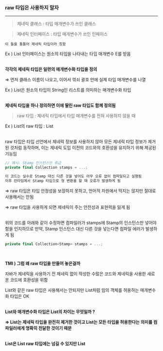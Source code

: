 ### raw 타입은 사용하지 말자

---

> 제네릭 클래스 :  타입 매개변수가 쓰인 클래스
> 

> 제네릭 인터페이스 : 타입 매개변수가 쓰인 인페이스
> 

`이 둘을 통틀어 제네릭 타입이라 칭함`

Ex ) List 인터페이스는 원소의 타입을 나타내는 타입 매개변수 E를 받음<br><br>

**각각의 제네릭 타입은 일련의 매개변수화 타입을 정의**

⇒ 먼저 클래스 이름이 나오고, 이어서 꺾쇠 괄호 안에 실제 타입 매개변수를 나열

Ex ) List<String>은 원소의 타입이 String인 리스트를 의미하는 매개변수화 타입<br><br>

**제네릭 타입을 하나 정의하면 이에 딸린 raw 타입도 함께 정의됨**

> raw 타입 : 제네릭 타입에서 타입 매개변수를 전혀 사용하지 않을 때
> 

Ex ) List<String>의 raw 타입 : List<br><br>

raw 타입은 타입 선언에서 제네릭 정보를 사용하지 않아 모든 제네릭 타입 정보가 제거된 것처럼 동작하며, 이는 제네릭 도입 이전의 코드와의 호환성을 유지하기 위해 제공된 기능임

```kotlin
// 예시: Stamp 인스턴스만 취급
private final Collection stamps = ...;

이 코드는 실수로 Stamp 대신 다른 것을 넣어도 아무 오류 없이 컴파일되고 실행됨
이후 런타임에서 Stamp 타입으로 형 변환을 할 때 오류가 발생하게 됨
```

⇒ raw 타입은 타입 안정성을 보장하지 못하고, 언어적 차원에서 막지는 않지만 절대로 사용해서는 안됨

⇒ raw 타입을 사용하게 되면 제네릭이 주는 안전성과 표현력을 잃게 됨<br><br>

위의 코드를 아래와 같이 수정하면 컴파일러가 stamps에 Stamp의 인스턴스만 넣어야 함을 인지하므로 만약, Stamp 인스턴스 대신 다른 것을 넣는다면 컴파일 에러가 발생하게 됨

```kotlin
private final Collection<Stamp> stamps = ...;
```
<br>

**TMI ) 그럼 왜 raw 타입을 만들어 놓은걸까** 

자바가 제네릭을 사용하기 전 제네릭 없이 작성한 수많은 코드와 제네릭을 사용한  새로운 코드에 호환성을 위함

List와 같은 raw 타입은 사용해서는 안되지만 List<Object>처럼 임의 객체를 허용하는 매개변수화 타입은 OK<br><br>

**List와 매개변수화 타입은 List<Object>의 차이는 무엇일까 ?**

⇒ List는 제네릭 타입을 완전히 제거한 것이고 List<Object>는 모든 타입을 허용한다는 의미를 컴파일러에게 명확히 전달한 것이기 때문<br><br>

**List<String>은 List raw 타입에는 넘길 수 있지만 List<Object>에는 넘길 수 없음**

⇒ 제네릭 하위 타입 규칙 때문

즉, List<String>은 List raw 타입의 하위 타입이지만, List<Object>의 하위 타입은 아님<br><br>

**제네릭은 기본적으로 불공변적으로 설계**

> 불공변성 :  A가 B의 하위 타입이더라도, List<A>는 List<B>의 하위 타입이 아님
> 

> 공변성 : A가 B의 하위 타입이면, List<A>도 List<B>의 하위 타입 ⇒ 배열이 이에 해당
> 

```kotlin
String str = "hello";
Object obj = str;  // 가능 ( String은 Object의 하위 타입이기 때문 )

List<String> strings = new ArrayList<>();
List<Object> objects = strings; // 컴파일 오류

만약의 위의 오류 코드가 허용된다면 ??
objects.add(123); // Integer 추가 가능
String s = strings.get(0); // Integer → 런타임 오류
```

⇒ 타입 안전성을 보장하기 위해 제네릭은 기본적으로 불공변적으로 설계<br><br>

**예시**

```kotlin
public static void main (...) {
	List<String> strings = new ArrayList<>();
	
	unsafeAdd(strings, Integer.valueOf(42));
	String s = strings.get(0);
}

private static void unsafeAdd(List list, Object o) {
	list.add(o)
}
```
<br>

위 코드는 컴파일은 되지만 raw 타입인 List를 사용하여 경고가 발생 

이후, 실행을 하게 되면 strings.get(0)의 결과를 형변환하려 할 때 예외가 발생<br><br>

그럼 만약 List를 매개변수화 타입인 List<Object>로 바꾼다면 ?

컴파일 에러 발생 : `List<String> cannot be converted to List<Object>`

⇒ unsafeAdd의 List 타입에 List<String>을 넣을 수 없기 때문<br><br>

**그러면 원소의 타입을 몰라도 되는 raw 타입을 사용해도 될까 라고 생각할 수도 있음**

```kotlin
// 잘못된 예
static int newElementInCommon(Set s1, Set s2) {
	int result = 0;
	
	for (Object o: s1) 
		if (s2.contains(o1))
			result++;
	
	return result;
}
```

⇒ 이 코드는 동작은 하지만 raw 타입을 사용했기에 안전하지 않음<br><br>

**raw 타입 대신 비한정적 와일드카드 타입을 사용하자 ⭐️**

`제네릭 타입을 사용하고 싶지만 실제 타입 매개변수가 무엇인지 신경쓰고 싶지 않을 때 사용`<br><br>

비한정적 와일드카드 타입을 사용하여 newElementInCommon을 다시 선언

```kotlin
static int newElementInCommon(Set<?> s1, Set<?> s2) {...}
```
<br>

와일드카드 타입은 안전하지만 raw 타입은 안전하지 않음

raw 타입 컬렉션에는 아무 원소나 넣을 수 있으니 타입 불변식을 훼손하기 쉽지만

, Collection<?>에는 null 외의 어떤 원소도 넣을 수 없음 → 다른 원소를 넣으려 하면 컴파일 오류 발생<br><br>

⭐️⭐️⭐️

따라서, <?>로 선언한 이유는 메서드 내에서 컬렉션을 읽기 전용으로 만들어 원본 컬렉션을 건드리지 않음을 보장
⇒ 삽입-수정은 불가 , 삭제는 가능<br><br>

위와 같은 제약을 받아들일 수 없다면 제네릭 메서드나 한정적 와일드 카드 타입을 사용<br><br>

**raw 타입을 쓰지말라는 규칙의 예외**

1. class 리터럴에는 raw 타입을 써야 한다
    
    자바 명세는 class 리터럴에 매개변수화 타입을 사용하지 못하게 함
    
    Ex ) List.class, String[] class, int.class는 허용하고 List<String>.class, List<?>.class는 허용 안함<br><br>
    

2. instanceOf 연산자
    
    런타입에는 제네릭 타입 정보가 지워지므로 instanceOf 연산자는 비한정적 와일드카드 타입 외의 매개변수화 타입에는 적용할 수 없으며, raw 타입이든 비한정적 와일드카드 타입이든 instanceOf는 똑같이 동작
    
    ⇒ 비한정적 와일드카드 타입의 꺽쇠 괄호와 물음표는 지저분하므로 차라리 raw 타입을 사용
    
    ```kotlin
    // raw 타입을 사용해도 되는 좋은 예 - instanceOf 연산자
    if (o instanceOf Set) {
    	Set<?> s = (Set<?>) o;
    }
    
    o의 타입이 Set임을 확인한 후 와일드카드 타입인 Set<?>로 형변환 해야함
    ⇒ 이는 검사 형변환이므로 컴파일러 경고가 발생하지 않음
    ```
    <br>
    

**결론**

- raw 타입을 사용하면 런타임 예외가 발생할 수 있으니 사용하면 안됨
    
    ( 제네릭 도입 전 이전 코드와의 호환성을 위해 제공된 것 뿐)
    
- Set<Object>는 어떤 타입의 객체도 저장할 수 있는 매개변수화 타입이고, Set<?>는 모종의 타입 객체만 저장할 수 있는 와일드 카드 타입이고, 이들의 raw 타입인 Set은 제네릿 타입에 속하지 않음
- Set<Object>와 Set<?>는 안전하지만, raw 타입인 Set은 안전하지 않음<br><br>

### 비검사 경고를 제거하자

---

제네릭을 사용하게 되면 비검사 형 변환 경고, 비검사 메서드 호출 경고, 비검사 매개변수화 가변 인수 타입 경고, 비검사 변환 경고 등의 수많은 컴파일러 경고를 보게 되는데, 이러한 비검사 경고를 쉽게 제거할 수 있음<br><br>

**비검사 형 변환 경고**

```kotlin
Set<Lark> exltation = new HashSet();

HashSet의 타입 매개변수가 지정되지 않아 컴파일러가 타입 안전성을 보장할 수 없다는 경고 발생

new HashSet은 Raw Type이므로 컴파일러는 내부적으로 HashSet을 HashSet<Object>로 취급
하지만, 이를 Set<Lark>로 대입하려고 하니 컴파일러는 Object → Lark 변환이 안전한지 확인할 수 없으므로
비검사 형 변환 경고를 발생
```
<br>

위의 코드를 아래와 같이 다이아몬드 연산자를 통해 컴파일러가 올바른 실제 타입 매개변수를 추론하도록 해야함

```kotlin
Set<Lark> exltation = new HashSet<>();
```
<br>

경고를 제거할 수는 없지만 타입이 안전하다고 확신할 수 있다면 `@SuppressWarnings(”unchecked”)`를 사용

`@SuppressWarnings` 어노테이션은 개별 지역변수 선언부터 클래스 전체까지 어떤 선언에도 사용할 수 있지만, 항상 가능한 좁은 범위에 적용하자 !

보통은 변수 선언, 아주 짧은 메서드, 혹은 생성자가 될 것인데, 이를 사용하면 심각한 경고를 무시할 수 있으니 절대로 클래스 전체에 적용해서는 안됨

한 줄이 넘는 메서드나 생성자에 달린 `@SuppressWarnings` 어노테이션을 발견하면 지역변수 선언으로 옮기자

⇒ 이를 위해 새로운 지역변수를 선언해야하겠지만 그래도 하는게 좋음

```kotlin
// 경고를 발생시키는 toArray 메서드의 예

private Object[] elements; // 내부 배열
private int size;
    
public <T> T[] toArray(T[] a) {
	if (a.length < size) 
		return (T[]) Arrays.copyOf(elements, size, a.getClass());
	
	System.arrayCopy(elements, 0, a, 0, size);
	if (a.length > size) 
		a[size] = null;
	return a;
}

Arrays.copyOf의 첫 번째 인자는 T[]를 받지만 Object[]를 넘기에 컴파일 시 경고 발생
```
<br>

`@SuppressWarnings` 어노테이션은 선언에만 사용할 수 있기에 return 문에서는 `@SuppressWarnings` 을 사용하는 것은 불가능하며, 메세드 전체에 사용한다면 범위가 넓어지므로 반환값을 담을 지역변수를 선언하고 이 변수에 사용하는 것이 좋음

```kotlin
// 올바른 toArray 메서드의 예
public <T> T[] toArray(T[] a) {
	if (a.length < size) 
		@SuppressWarnings(”unchecked”) T[] result =  
			(T[]) Arrays.copyOf(elements, size, a.getClass());
		
		return result
	
	System.arrayCopy(elements, 0, a, 0, size);
	if (a.length > size) 
		a[size] = null;
		
	return a;
}

깔끔히 컴파일되며, 비검사 경고를 숨기는 범위도 최소가 됨
```
<br>

`@SuppressWarnings(”unchecked”)` 어노테이션을 사용한다면 경고를 무시해도 안전한 이유를 항상 주석으로 남겨놔야 함<br><br>

### 배열 보단 리스트를 사용하자

---

`배열과 리스트에는 큰 차이가 존재`<br><br>

1. 배열은 공변하다.
    - 배열은 공변하다 ( 공변 : 함께 변하다 )
    - 리스트는 비공변하다. ( 비공변 : 함께 변하지 않는다 )<br><br>
    
    > 공변성 : sub가 super의 하위 타입이라면 sub[]는 super[]의 하위 타입이 된다
    > 
    
    > 비공변성 : List<Type1>은 List<Type2>의 하위 타입도 아니고 상위 타입도 아니다
    >

    <br><br>
    
    이렇게 보면 배열 쪽이 더 좋다고 생각할 수도 있지만, 문제가 되는 쪽은 배열임
    
    ```kotlin
    // 런타임에 실패
    Object[] objectArray = new Long[1];
    objectArray[0] = "타입이 달라 넣을 수 없음" // ArrayStoredException
    
    // 컴파일조차 되지 않음
    List<Object> ol = new ArrayList<Long>(); // 호환되지 않는 타입
    ```
    <br>
    
    오류가 발생하는 시기가 배열은 런타임 때 알게 되지만 리스트를 사용하면 바로 알 수 있음<br><br>
    

2. 배열은 실체화가 됨
    
    배열은 런타임에도 자신이 담기로 한 원소의 타입을 인지하고 확인하는데, 따라서 Long 배열에 String을 넣으려하면 ArrayStoredException 예외가 발생
    
    하지만, 제네릭은 타입 정보가 런타임에는 소거되므로 원소 타입을 컴파일 타입에만 검사하며 런타임에는 알수조차 없음
    
    ⇒ 컴파일 후에는 원래 타입 정보가 제거되어 Raw Type으로 변환되고, 타입 검사는 컴파일러가 생성한 캐스트 코드에서만 수행됨<br><br>
    
    이러한 차이 때문에 배열과 제네릭은 잘 어우러지지 못함
    
    ⇒ 배열은 제네릭 타입, 매개변수화 타입, 타입 매개변수로 사용할 수 없음
    
    Ex ) `new List<E>[]`, `new List<String>[]`, `new E[]` 식으로 작성하면 컴파일 오류 발생<br><br>
    
    **제네릭 배열을 만들지 못하는 이유는 무엇일까 ?**
    
    `타입 안전하지 않기 때문`<br><br>
    
    이를 허용한다면 컴파일러가 자동 생성한 형변환 코드에서 런타임에 ClassCast..가 발생할 수 있음
    
    런타임에 ClassCast…이 발생하는 것을 막아주겠다는 제네릭 타입 시스템의 목적에 어긋남
    
    ```kotlin
    // 예시
    List<String>[] StringLists = new List<String>[1]; // 1
    List<Integer> intList = List.of(42); // 2
    Object[] objects = stringLists; // 3
    
    objects[0] = intList; // 4
    String s = stringLists[0].get(0); // 5
    ```
    <br>
    
    만약 1이 허용된다고 했을 때, 배열은 공변이니 3이 허용되게 되고 4에서 제네릭은 런타임시 타입이 소거되므로 이 역시 성공하게 됨 ( 런타임 시 List[]가 되어버림 )
    
    이때 5에서 컴파일러는 꺼낸 원소를 자동으로 String으로 형변환 하려 하지만, 이 원소는 Integer이므로 런타임에 ClassException이 발생
    
    ⇒ 이를 방지하려면 제네릭 배열이 생성되지 않도록 컴파일 오류를 발생시켜야 함<br><br>
    
    > 실체화 불가 타입 : `E`, `List<E>`, `List<String>`과 같은 타입
    > 
    
    ⇒ 실체화 되지 않아 런타임에는 컴파일 타임보다 타입 정보를 적게 가지는 타입
    
    ⇒ 소거 매커니즘 때문에 매개변수화 타입 중 실체화 될 수 있는 타입은 List<?>와 Map<?,?>와 같은 비한정적 와일드카드 타입 뿐임 ⇒ 하지만, 거의 안씀<br><br>
    
    **배열에 제네릭을 넣을 수 없기에 불편한 상황도 존재**
    
    예를 들어, 제네릭 컬렉션에서는 자신의 원소 타입을 담은 배열을 반환하는게 보통은 불가능
    
    ⇒ 제네릭은 타입 소거 방식으로 동작하므로 특정 타입의 배열을 반환할 방법이 없음
    
    ⇒ 따라서 호출하는 쪽에서 타입을 알려주는 배열을 전달받아 그 배열을 채워서 반환하는 방식을 사용해야 함
    
    ```kotlin
    public <T> T[] toArray(T[] a) {
        if (a.length < size)
        
            // 전달받은 배열 타입 a.getClass()를 기반으로 새 배열 생성
            return (T[]) Arrays.copyOf(elementData, size, a.getClass());
    
        // 전달받은 배열이 충분히 크면 기존 배열에 복사
        System.arraycopy(elementData, 0, a, 0, size);
    
        if (a.length > size) a[size] = null;
    
        return a;
    }
    
    --- toArray 사용 예시
    
    List<String> list = new ArrayList<>();
    	list.add("사과");
    	list.add("바나나");
    	list.add("체리");
    
    	// toArray 사용 ( 제네릭 타입 유지 )
    	// new String[0]은 런타임에 실제 리스트 크기에 맞춰 동적으로 배열을 생성해줌
    	String[] array = list.toArray(new String[0]);
    ```
    <br>
    
    제네릭 타입과 가변 인수 메서드를 함께 사용하면 경고를 발생
    
    가변 인수 메서드를 호출할 때마다 가변 인수 매개변수를 담을 배열이 하나 만들어지는데, 이때 그 배열의 원소가 실체화 불가능 타입이라면 경고가 발생
    
    즉, 배열에 실체화 불가능 타입을 담을 수 없기에 발생하는 에러
    
    ⇒ `@SafeVarargs` 어노테이션으로 대처할 수 있음<br><br>
    
    ```kotlin
    // 생성자에서 컬렉션을 받는 제네릭을 사용하지 않은 버전
    public class Chooser {
    	private final Object[] choiceArray;
    	
    	public Chooser(Collection choices) {
    		choiceArray = choices.toArray();
    	}
    	
    	public Object choose() {
    		Random rnd = ThreadLocalRandom.current();
    		return choiceArray[rnd.nextInt(choiceArray.length)];
    	}
    }
    
    choose 메서드를 호출할 때마다 반환된 Object를 원하는 타입으로 형변환해야 함
    만약, 타입이 다른 원소가 있다면 런타임에 형변환 오류가 발생하게 됨
    ```
    <br>
    
    ```kotlin
    // 제네릭을 사용한 버전
    public class Chooser<T> {
    	private final T[] choiceArray;
    	
    	public Chooser(Collection<T> choices) {
    		choiceArray = choices.toArray();
    	}
    	
    	public Object choose() {
    		...
    	}
    }
    
    Object[]인 choices.toArray()를 T[]인 choiceArray에 대입할 수 없다는 오류 발생
    
    따라서 다음과 같이 변경 (T[]) choices.toArray();
    ⇒ 이 역시 경고 발생
    ⇒ T가 정확히 무슨 타입인지 컴파일 시점에 알 수 없기 때문에, 이 형변환이 런타임에 안전할지 보장할 수 없다는 경고
      ( 런타임에는 자바가 T를 유지하지 않고, 그냥 Object 취급 )
      
    ⇒ 컴파일러가 안전을 보장하지 못할 뿐 안전을 확신한다면 @SafeVarargs을 통해 경고를 숨기자
    ⇒ 애초에 아래와 같이 경고의 원인을 제거하는 것이 낫긴 하지만 .. ..
    ```
    <br>
    

비검사 형변환 경고를 아예 제거하려면 배열 대신 리스트를 사용하면 됨

```kotlin
public class Chooser<T> {
	private final List<T> choiceList;
	
	public Chooser(Collection<T> choices) {
		choiceList = new ArrayList<>(choices);
	}
	
	public Object choose() {
		Random rnd = ThreadLocalRandom.current();
		return choiceList.get(rnd.nextInt(choiceList.size()));
	}
}

⇒ 런타임에 ClassEx.. 을 발생시킬 가능성이 없으니 이렇게 변경할 가치가 있음
```<br>

### 되도록 제네릭 타입으로 만들자

---

JDK가 제공하는 제네릭 타입과 메서드를 사용하는 것은 쉬운편이지만, 제네릭 타입을 새로 만드는 것은 어려움<br><br>

```kotlin
public class Stack {
	private Object[] elements;
	private int size = 0;
	private static final int DEFAULT_INITIAL_CAPACITY = 16;
	
	public stack() {
		eletents = new Object[DEFAULT_INITIAL_CAPACITY];
	}
	
	public void push(Object o) {
		ensureCapacity();
		elements[size++] = o;
	}
	
	public Object pop() {
		if (size == 0) {
			throw new EmptyStackException();
		
		Object result = elements[--size];
		elements[size] = null;
		return result;
	}
	
	public boolean isEmpty() {
		return size == 0;
	}
	
	private void ensureCapacity() {
		if (elements.length == size) {
			elements = Arrays.copyOf(elements, 2 * size + 1);
		}
	}
}
```
<br><br>

일반 클래스를 제네릭 클래스로 만드는 첫 단계는 클래스 선언에 타입 매개 변수를 추가하는 것

```kotlin
public class Stack<E> {
	private E[] elements;
	private int size = 0;
	private static final int DEFAULT_INITIAL_CAPACITY = 16;
	
	public stack() {
		eletents = new E[DEFAULT_INITIAL_CAPACITY];
	}
	
	public void push(E e) {
		ensureCapacity();
		elements[size++] = e;
	}
	
	public E pop() {
		if (size == 0) {
			throw new EmptyStackException();
		
		E result = elements[--size];
		elements[size] = null;
		return result;
	}
	...
}
```

⇒ 이 단계에서 대체로 하나 이상의 오류나 경고가 발생

⇒ E와 같은 실체화 불가 타입으로는 배열을 만들 수 없음

⇒ 배열을 사용하는 코드를 제네릭으로 만들려 할 때 항상 이 문제가 발생함<br><br>

[ 해결 방법 ]

1. 제네릭 배열 생성을 금지하는 제약을 우회한는 방법
    
    ⇒ 오류 대신 경고를 내보냄 : 타입 안전하지 않음
    
    ```kotlin
    eletents = (E[]) new E[DEFAULT_INITIAL_CAPACITY];
    ```
    <br>
    
    컴파일러는 이 프로그램이 타입 안전한지 증명할 방법이 없지만, 비검사 형변환이 프로그램의 타입 안전성을 해치지 않음을 스스로 확인해야 함
    
    배열 eletents는 private 필드에 저장되고, 클라이언트로 반환되거나 다른 메서드에 전달되는 일이 없음
    
    또한, push 메서드를 통해 배열에 저장되는 원소의 타입은 항상 E이기 때문에 이 비검사 형변환은 안전함<br><br>
    
    비검사 형변환이 안전함을 직접 증명했다면 범위를 최소로 좁혀 @SuppressWarnings 애너테이션으로 해당 경고를 숨기면 됨
    
    ⇒ 생성자가 비검사 배열을 생성 말고는 하는 일이 없으니 생성자 전체에서 경고를 숨기면 됨
    
    ```kotlin
    @SuppressWarnings("unchecked")
    public stack() {
    	eletents = new E[DEFAULT_INITIAL_CAPACITY];
    }
    ```
    <br>
    
2. elements 필드의 타입을 E[]에서 Object[]로 바꾸는 것
    
    ```kotlin
    E result = elements[--size];
    
    여기서 배열이 반환한 원소를 E로 형변환 할 때 오류 대신 경고가 발생
    ```
    
    E는 실체화 불가 타입이므로 컴파일러는 런타입에 이루어지는 형변환이 안전한지 증명할 방법이 없음
    
    ⇒ 직접 안전한지 증명하고 증명된다면 경고를 숨기면 됨
    
    ```kotlin
    	public E pop() {
    		if (size == 0) {
    			throw new EmptyStackException();
    		
    		@SuppressWarnings("unchecked")
    		E result = elements[--size];
    		
    		elements[size] = null;
    		return result;
    	}
    ```
    <br>
    

이렇듯 제네릭 배열을 생성할 수 없는 제약을 우회하는 두 가지 방법은 많이 쓰이지만, 

첫 번째 방법은 가독성이 더 좋으며, 배열의 타입을 E[]로 선언하여 오직 E 타입 인스턴스만 받음을 명시적으로 보여주고 코드가 더 짧으며, 형 변환을 배열 생성 시 단 한 번만 하면 됨

두 번째 방법은 배열에서 원소를 읽을 때마다 형 변환을 해줘야하기 때문에 첫 번째 방법을 더 주로 사용함<br><br>

하지만, 첫 번째 방법은 런타입 타입이 컴파일 타임 타입과 탈라 힙 오염을 일으키기에 두 번째 방법을 쓰기도 함

( 위의 예시는 힙 오염이 일어나지 않았지만 아래의 예를 보자 )

```kotlin
// 명령줄 인수들을 역순으로 바꿔 대문자로 출력하는 프로그램
// Stack에서 꺼낸 원소에서 String의 toUpperCase 메서드를 호출할 때 명시적 형변환을 수행하지 않으며
// , 컴파일러에 의한 자동 형변환이 항상 성공함을 보장함

public static void main(String[] args) {
	Stack<String> stack = new Stack<>();
	
	for (String arg: args) 
		stack.push(arg);
	
	while(!stack.isEmpty()) 
		sout(stack.pop().toUpperCase());
}
```
<br>

앞의 내용에서 보듯이 배열보다는 리스트 사용을 우선시 하라는 것이 제네릭 배열을 우회해서 사용하는데에 있어 모순되어 보이지만 사실 제네릭 타입 안에서 리스트를 사용하는게 항상 가능하지도, 꼭 더 좋은 것도 아님<br><br>

Stack의 예처럼 대다수의 제네릭 타입은 타입 매개변수에 아무런 제약을 두지 않음

⇒ `Stack<Object>` , `Stack<List<String>>` 등 어떤 참조 타입으로도 Stack을 만들 수 있음<br><br>

단, 기본 타입은 사용할 수 없음

⇒ 제네릭 타입의 근본적인 문제이나, 박싱된 기본 타입을 사용하여 우회할 수 있음<br><br>

타입 매개변수에 제약을 두는 제네릭 타입도 존재 ( DelayQueue )

> `class DelayQueue<E extends Delayed> implements BlockingQueue<E>`
> 

⇒ `Delayed`의 하위 타입만 받는다는 의미

⇒ 이는 형 변환 없이 `Delayed` 클래스의 메서드를 호출할 수 있음 ⇒ ClassCastEx.. 발생 걱정을 할 필요가 x

⇒ 이러한 타입 매개변수 E를 `한정적 타입 매개변수`라고 함<br><br>

**결론**

- 클라이언트에서 직접 형변환을 해야하는 타입보다 제네릭 타입이 더 안전하고 쓰기 편하기에 새로운 타입을 설계할 때는 형 변환 없이도 사용할 수 있도록 하자
    
    ⇒ 이를 위해서는 제네릭 타입으로 만들어야 할 경우가 많음<br><br>
    

- 기존 타입 중 제네릭이었어야 하는게 있다면 제네릭 타입으로 변경하자
    
    ⇒ 기존 클라이언트에 영향을 주지 않으며, 새로운 사용자를 편하게 해주는 기능임<br><br>
    

### 되도록이면 제네릭 메서드로 만들자

---

클래스와 마찬가지로 메서드도 제네릭으로 만들 수 있음

매개변수화 타입을 받는 정적 유틸리티 메서드는 보통 제네릭이며, Collections의 알고리즘 매커니즘 역시 제네릭<br><br>

```kotlin
// 문제가 있는 메서드
public static Set union(Set s1, Set s2) {
	Set result = new HashSet(s1); // 1
	result.addAll(s2); // 2
	return result;
}

컴파일은 되지만 1번, 2번 부분에서 raw 타입 사용에 대한 경고가 발생

경고를 없애기 위해서는 이 메서드를 타입 안전하게 만들어야 함
⇒ 메서드 선언에서의 세 집합 ( 입력 2개, 반환 1개 )의 원소 타입을 타입 매개변수로 명시하고, 메서드 
  안에서도 이 타입 매개변수만 사용하도록 수정하면 됨
  ( 타입 매개변수 목록은 메서드의 제한자와 반환 타입 사이에 위치 )
  
// 제네릭 메서드
public static <E> Set<E> union(Set<E> s1, Set<E> s2) {
	Set<E> result = new HashSet<>(s1); // 1
	result.addAll(s2); // 2
	return result;
}

단순 제네릭 메서드라면 이정도면 충분하며, 경고 없이 컴파일되고 타입 안전함
```

union 메서드는 집합 3개의 타입이 모두 같아야하며, 이를 한정적 와일드카드 타입을 사용하여 더 유연하게 개선할 수 있음<br><br>

때때로 불변 객체를 여러 타입으로 활용할 수 있게 만들어야 할 때가 있음

제네릭은 런타임에 타입 정보가 소거되므로, 하나의 객체를 어떤 타입으로든 매개변수화 할 수 있지만, 이렇게 하기 위해선 요청한 타입 매개변수에 맞게 매번 그 객체의 타입을 바꿔주는 정적 팩터리를 만들어야 함

⇒ 제네릭은 컴파일 타임에만 작동하기 때문에 런타임에 타입을 바꾸는 건 불가능하므로 정적 팩터리 메서드로 타입 캐스팅된 인스턴스를 반환해야 함

⇒ 싱글턴 팩터리

```kotlin
// 싱글턴 객체
private static final UnaryOperator<Object> IDENTITY_FN = (x) -> x;

// 정적 제네릭 팩터리 메서드
@SuppressWarnings("unchecked")
public static <T> UnaryOperator<T> identityFunction() {
    return (UnaryOperator<T>) IDENTITY_FN;
}

// 사용 예시 
UnaryOperator<String> sameString = identityFunction();
System.out.println(sameString.apply("hello")); // "hello"

UnaryOperator<Integer> sameInteger = identityFunction();
System.out.println(sameInteger.apply(42)); // 42
```
<br>

항등함수를 담은 클래스를 만든다고 했을 때 ( 원래는 Function.identity를 사용하면 됨 )

항등함수 객체는 상태가 없으니 요청할 때마다 새로 생성하는 것은 낭비이며, 자바의 제네릭이 실체화되면 항등함수를 타입별로 만들어야하지만, 소거 방식을 통한 제네릭 싱글턴을 이용하면 됨

```kotlin
// 위 코드와 같음
IDENTITY_FN를 UnaryOperator<T>로 형변환하면 비검사 형변환 경고가 발생
T가 어떤 타입이든 UnaryOperator<Object>는 UnaryOperator<T>가 아니기 때문

하지만, 항등함수는 입력 값을 수정 없이 그대로 반환하는 특별한 함수이므로, T가 어떤 타입이든 
UnaryOperator<T>를 사용하도 타입 안전함

따라서, 경고를 숨겨도 되므로 코드처럼 @SuppressWarnings("unchecked")를 사용
```
<br>

**재귀적 타입 한정**

`자기 자신이 들어간 표현식을 사용하여 타입 매새변수의 허용 범위를 한정하는 것`

```kotlin
class MyClass<T extends MyClass<T>> {
    ...
}

여기서 T는 반드시 MyClass<T>의 하위 타입이어야함
```
<br>

주로 타입의 자연적 순서를 정하는 Comparable 인터페이스와 함께 쓰임

```kotlin
public interface Comparable<T> {
	int compareTo(T o);
}
```

여기서 타입 매개변수 T는 Comparable<T>를 구현한 타입이 비교할 수 있는 원소의 타입을 정의하며 실제로 거의 모든 타입은 자신과 같은 타입의 원소와면 비교할 수 있음

따라서, Comparable<String>을 구현하고 Integer는 Comparable<Integer>를 구현하는 식

```kotlin
public static <E extends Comparable<E>> E max(Collection<E> c);

<E extends Comparable<E>>는 "모든 타입 E는 자신과 비교할 수 있다"라는 의미
```
<br>

```kotlin
컬렉션에 담긴 원소의 자연적 순서를 기준으로 최댓값을 계산하며, 컴파일 오류나 경고는 발생하지 않는 구현
public static <E extends Comparable<E>> E max(Collection<E> c) {
	if(c.isEmpty())
		throw ..
	
	E result = null;
	for (E e: c) 
		if (result == null || e.compareTo(result) > 0)
			result = Objects.requiredNotNull(e);
	
	return result;
}
```
<br>

### 한정적 와일드카드를 사용하여 API 유연성을 높여라

---

**매개변수화 타입은 불공변**

즉, 서로 다른 타입 Type1과 Type2가 있을 때 List<Type1>은 List<Type2>의 하위 타입도, 상위 타입도 아님

예를 들어 List<String>은 List<Object>의 하위 타입이 아니라는 의미<br><br>

하지만, 어떻게 보면 위의 말이 맞는 말임

리스코프 치환 원칙은 서브 타입은 이것의 기반 타입을 대체할 수 있어야 한다는 원칙인데, List<Object>에는 어떤 타입의 객체도 넣을 수 있지만 List<String>은 String 객체만 넣을 수 있기에 이 원칙을 위배함

따라서, List<String>은 List<Object>의 하위 타입이 아니라는 말이 맞는 말임<br><br>

하지만, 때로는 불공변 방식보다 유연한 무언가가 필요

```kotlin
// Stack 클래스에서 일련의 원소를 스택에 넣는 메서드를 추가해야한다고 하면
public void pushAll(Iterable<E> src) {
	for(E e: src) 
		push(e);
}
```

위 메서드는 잘 컴파일되지만 완벽하지는 않음

Iterable src의 원소 타입이 스택의 원소 타입과 일치하면 잘 작동하지만, Stack<Number>로 선언한 후 pushAll(intVal)을 호출해보면 ( intVal은 Integer 타입 ) Integer은 Number의 하위 타입이지만 실제로는 오류가 발생

따라서, Stack<Number>에서 pushAll(Iteratable<Integer>)를 호출하면 컴파일 에러 발생

⇒ 매개변수화 타입이 불공변이기 때문 !!<br><br>

위 문제의 해결책은 `한정적 와일드 카드`를 사용하는 것

pushAll의 입력 매개변수 타입은 `E 타입의 Iterable`가 아니라 `E거나 E의 하위 타입인 Iterable`이어야 함

즉, E 타입이거나 E의 하위 타입인 Iterable를 입력 매개변수로 넣도록 해야함

⇒ `Iterable<? extends E>` 으로 선언하면 됨 ( E 자신과 E의 모든 하위 타입을 허용 )

⇒ `pushAll(Iteratable<Integer>)` 를 호출했을 때 컴파일 에러가 발생하지 않음<br><br>

정리해보자면

제네릭은 기본적으로 불공변이기 때문에 `Iterable<E> src`로 선언하면 E의 하위 타입을 가진 Iterable은 대입할 수 없어 컴파일 오류가 발생

하지만, `Iterable<? extends E>`로 선언하면, 컴파일러에게 E 또는 그 하위 타입의 원소를 가진 Iterable도 허용한다는 뜻을 명시하게 되므로 컴파일 오류는 발생하지 않음<br><br>

이제 popAll 메서드를 수정해보자면 ( ⭐️ Stack 안의 모든 원소를 주어진 컬렉션에 옮겨 담는 역할 )

```kotlin
public void popAll(Collection<E> dst) {
	while (!isEmpty())
		dst.add(pop())
}
```

컬렉션의 원소 타입이 스택의 원소 타입과 일치한다면 말끔히 컴파일되고 문제 없이 동작하지만

, 만약 Stack<Number>의 원소를 Object 컬렉션에 옮기려고 한다면 문제가 발생함

⇒ 제네릭의 불공변성 때문<br><br>

위와 같은 상황 역시 와일드카드 타입으로 해결할 수 있음

⇒ E 타입이거나 E의 상위 타입을 원소로 받는 Collection을 매개변수로 허용한다는 의미

```kotlin
public void popAll(Collection<? super E> dst) {
	while (!isEmpty())
		dst.add(pop())
}
```
<br>

**PECS ( Producer Extends Consumer Super )**

생산자

`<? extends E>`

`메서드 안에서 값을 꺼내는 역할을 하는 매개변수`

`꺼내온 값을 다른 곳에 쓰기 위해 읽는 것이 핵심`

ex ) pushAll(Iterable<? extends E> src)에서의 src ( src는 요소를 꺼내기만 함 → 읽기만 함 )<br><br>

소비자 

`<? super E>`

`메서드 안에서 값을 집어넣는 역할을 하는 매개변수`

`add() 등을 통해 값을 쓰는 것이 핵심` 

ex ) popAll(Collection<? super E> dst)에서의 dst ( 값을 받기만 함 → 쓰기만 함 )<br><br>

유연성을 극대화 하려면 입력 매개변수에 와일드카드 타입을 사용하자

매개변수가 읽기 전용이면 extends, 쓰기 전용이면 super를 사용하지만, 읽기와 쓰기 모두 한다면 와일드카드 타입을 써도 좋을게 없으므로, 차라리 E 고정 타입을 사용하자<br><br>

어떤 와일드카드를 써야 하는지 모르겠다면 PECS ( Producer Extends Consumer Super )를 기억하자

⇒ ⭐️ 매개변수화 타입 T가 생산자라면 ( 읽기만 한다면 ) extends, 소비자라면 ( 쓰기만 한다면 ) super를 사용<br><br>

앞선 예시 코드에서

```kotlin
public Chooser(Collection<T> choices)에서 choices는 값을 읽기만 하므로 ( 생산자 )

Collection<? extends T>로 변경
```

```kotlin
publi static <E> Set<E> union(Set<E> s1, Set<E> s2)에서 s1, s2는 값을 읽기만 하므로

하므로 union(Set<? extends E> s1, Set<? extends E> s2)로 변경
```

⇒ 매개변수에 E의 하위 타입 역시 전달할 수 있게 됨<br><br>

다음 에시를 보면

```kotlin
public static <E extends Comparable<E>> E max(List<E> list)

⇒ 타입 매개변수 E는 반드시 Comparable를 구현한 타입이어야 한다는 의미 ⭐️⭐️

위 코드를 아래와 같이 변경할 수 있음 ↓↓↓

public static <E extends Comparable<? super E>> E max(List<? extends E> list)

E는 Comparable을 구현해야 하는데, 그 Comparable은 E 자신뿐만 아니라 E의 상위 타입을 비교 대상으로 
하는 Comparable도 허용한다는 의미 ⭐️⭐️
즉, E가 자기 자신 또는 상위 타입과 비교 가능해야 한다는 의미
```

Comparable은 언제나 소비자이므로 Comparable<E> 보다는 Comparable<? super E>가 나음<br><br>

**타입 매개변수와 와일드카드에는 공통되는 부분이 있어, 메서드를 정의할 때 어느 것을 사용해도 괜찮다**

```kotlin
// 주어진 리스트에서 명시한 두 인덱스의 아이템들을 교환하는 정적 메서드를 두 방식 모두로 정의해보는 예시

public static <E> void swap(List<E> list, int i, int j);

public static void swap(List<?> list, int i, int j);
```
<br>

둘 중 어느 것이 나을까 ?

public API라면 두 번째가 나음

⇒ 어떤 리스트던 이 메서드에 넘기면 명시한 인덱스의 원소들을 교환해주기 때문이며, 매개변수 타입을 신경쓰지 않아도 되기 때문<br><br>

기본 규칙

- 메서드 선언에 타입 매개변수가 한 번만 나오면 와일드카드로 대체하자
    
    ( 비한정적 타입 매개변수라면 비한정적 와일드카드로 바꾸고, 한정적 타입 매개변수라면 한정적 와일드카드로 바꾸자 )
    
    ```kotlin
    public static <T> void printList(List<T> list) {
        ...
    }
    
    ⇒ T가 매개변수 타입에서 한 번만 나오고 반환 타입에도 없으니 굳이 <T>를 선언할 필요 없이 아래로 변경
    
    public static void printList(List<?> list) {
        ...
    } 
    ```
    
    ⇒ <T>를 선언하면 메서드 시그니처가 복잡해지기에, 그냥 한 번만 쓴다면 와일드카드로 대체하는게 간단함<br><br>
    
    하지만, 이 방식에는 문제가 하나 있음
    
    ```kotlin
    public static void swap(List<?> list, int i, int j) {
    	list.set(i, list.set(j, list.get(i)));
    }
    ```
    
    ⇒ 이 코드 컴파일 시 오류 메세지가 생김 ( 방금 꺼낸 원소를 리스트에 다시 넣을 수 없음 )
    
    ⇒ 리스트의 타입이 List<?>이기에 null 외에는 넣을 수 없다는 원칙 때문 .. ..<br><br>
    
    이를 해결하기 위해서는 와일드카드 타입의 실제 타입을 알려주는 메서드를 private 도우미 메서드로 따로 작성하여 활용하는 방식을 사용해야 함
    
    ( 실제 타입을 알아내려면 이 도우미 메서드는 제네릭 메서드이어야 함 )
    
    ```kotlin
    public static void swap(List<?> list, int i, int j) {
    	swapHelper(list, i, j);
    }
    
    private static <E> void swapHelper(List<E> list, int i, int j) {
    	list.set(i, list.set(j, list.get(i)));
    }
    ```
    
    ⇒ swapHelper 메서드는 리스트가 List<E>임을 알고 있으니 오류가 발생하지 않음
    
    ⇒ swap 메서드를 호출하는 클라이언트는 복잡한 swapHelper의 존재를 모른채 혜택을 누릴 수 있음 <br><br>
    

**결론**

- 조금 복잡하더라도 와일드카드 타입을 사용하면 API가 훨씬 유연해짐 ( PECS 방식을 기억하자 )
- Comparable과 Comparator 모두 소비자이다.<br><br>

### 제네릭과 가변인수

---

가변인수 메서드와 제네릭을 같이 사용할 때의 구현 방식에는 허점이 존재<br><br>

가변인수 메서드를 호출하면 가변인수를 담기 위한 배열이 자동으로 하나 만들어지는데, 내부로 감춰야했을 이 배열을 클라이언트에 노출하는 문제가 발생하고 이 결과 varargs 매개변수에 제네릭이나 매개변수화 타입이 포함되면 알기 어려운 컴파일 경고가 발생함

실체화 불가 타입은 런타임에는 컴파일 타임보다 타입 관련 정보를 적게 담고 있고, 제네릭은 실체화 되지 않는데 , 메서드를 선언할 때 실체화 불가 타입으로 varagrs 매개변수를 선언하면 컴파일러가 경고를 보냄

⇒ 제네릭 varargs는 런타임에 타입 정보가 사라져서, 컴파일러가 타입 안전성을 완전히 보장할 수 없기 때문<br><br>

매개변수화 타입의 변수가 타입이 다른 객체를 참조하면 힙 오염이 발생

⇒ 다른 타입의 객체를 참조하는 상황에서는 컴파일러가 자동 생성한 형변환이 실패할 수 있기 때문

```kotlin
static void danerous(List<String>... stringLists) {
	List<Integer> intList = List.of(42);
	
	// varargs 매개변수 stringLists는 내부적으로 List<String>[] 배열
	// 하지만 제네릭 소거 때문에 런타임에는 그냥 List[] → Object[] 로도 참조 가능
	Object[] objects = stringLists;
	
	objects[0] = intList;
	
	// stringLists는 컴파일 때 String으로 알고 있으므로, 이를 꺼낼 때 String으로 자동 형변환 진행
	String s = stringLists[0].get(0); // 런타임에 ClassCastException
}
```

⇒ 이처럼 타입 안전성이 깨지기 때문에 제네릭 varargs 배열 매개변수에 값을 저장하는 것은 안전하지 않음<br><br>

**제네릭 배열을 프로그래머가 직접 생성하는 것은 허용하지 않으면서, 제네릭 varargs 매개변수를 받는 메서드를 선언할 수 있게 하는 이유 ( 나중에 오류를 내면서까지 그냥 경고로 끝내는 이유 )**

`제네릭이나 매개변수화 타입의 varargs 매개변수를 받는 메서드가 실무에서 유용하기 때문 (그래서 위 상황을 수용)`<br><br>

사실 자바 라이브러리에서도 이런 메서드를 여러 개 제공

⇒ `Arrays.asList(T… a)` , `Collections.addAll(Collection<? super T> c, T… elements)` …

⇒ 이 예시들은 앞선 문제가 있는 메서드에 비해 안전함<br><br>

**`@SafeVarargs` 어노테이션를 사용하여 메서드가 타입 안전함을 보장하도록 할 수 있고 이를 통해 경고를 제거할 수 있지만, 확실하지 않다면 절대 이 어노테이션을 사용해서는 안됨**

( `@SafeVarargs`는 정적 혹은 final 인스턴스 메서드에만 붙일 수 있음 )

**그러면 어떻게 메서드가 안전한지 확신할 수 있을까** 

가변인수 메서드를 호출할 때 vargars 매개변수를 담는 제네릭 배열이 만들어지는데 이 배열에 아무것도 저장되지 않고, 이 배열의 참조가 밖으로 노출되지 않는다면 타입 안전함

즉, varargs 배열을 수정하거나 외부에 노출시키지 않고, 단순히 인수 전달, 읽기 용도로만 쓰면 안전<br><br>

이때, varargs 매개변수 배열에 아무것도 저장하지 않고도 타입 안전성을 깰 수 있으니 주의해야 함

```kotlin
static <T> T[] toArray(T... args) {
	return args;
}

이 메서드가 반환하는 배열의 타입은 이 메서드에 인수를 넘기는 컴파일 타임에 결정되는데, 그 시점에 
컴파일러가 충분한 타입 정보를 얻지 못하면, 잘못된 타입을 추론해서 런타임 오류가 날 수 있음

static <T> T[] pickTwo(T a, T b, T c) {
	switch(ThreadLocalRandom.current().nextInt(3)) {
		case 0: return toArray(a, b);
		case 1: return toArray(a, c);
		case 2: return toArray(b, c);
	}
	throw new AssertionError();
}

컴파일러는 toArray에 넘길 T 인스턴스 2개를 담을 varargs 매개변수 배열을 만드는 코드를 생성하는데
이는 Object[] ⇒ pickTwo에 어떤 타입의 객체를 넘기더라도 담을 수 있는 구체적인 타입이기 때문

그리고, toArray 메서드가 돌려준 이 배열이 그대로 pickTwo를 호출한 클라이언트에 전달됨
즉, pickTwo는 항상 Object[] 타입을 반환하는 셈

만약 String[] attributes = pickTwo("asd", "qwe", "zxc");를 호출한다면 clasCastEx.. 던짐
⇒ String[]로 형변환하는 코드를 컴파일러가 자동 생성하기에 Object는 String[]의 하위 타입이 아니기 때문

이러한 예는 제네릭 varargs 매개변수 배열에 다른 메서드가 접근하도록 허용하면 안전하지 않다는 것을 보여줌
단, 예외가 두 가지 존재
1. @SafeVarargs로 제대로 어노테이트 된 또 다른 varargs 메서드에 넘기는 것
2. 이 배열 내용의 일부 함수를 호출만 하는 ( varargs를 받지 않는 ) 일반 메서드에 넘기는 것

예제 1
@SafeVarargs
static <T> List<T> flatten(List<? extends T>... lists) {
	List<T> result = new ArrayLisy<>();
	for (List<? extends T> list: lists) 
		result.addAll(list);
	
	return result;
}

@SafeVarargs를 사용할 때는 제네릭이나 매개변수화 타입의 varargs 매개변수를 받는 모든 메서드에 
@SafeVarargs를 사용하자
그래야 사용자를 헷갈리게 하는 컴파일러 경고를 없앨 수 있음 
⇒ 안전하지 않은 varargs 메서드는 절대 작성해서는 안된다는 의미이기도 함

제네릭 varargs 매개변수를 사용하며, 힙 경고가 뜨는 메서드가 있다면 안전한지 점검
1. varargs 매개변수 배열에 아무것도 저장하지 않는지
2. 그 배열을 신뢰할 수 없는 코드에 노출하였는지

@SafeVarargs이 유일한 정답은 아님
varagrs 매개변수를 List 매개변수로 바꿀 수도 있음

static <T> List<T> flatten(List<List<? extends T>> lists) {
	List<T> result = new ArrayLisy<>();
	for (List<? extends T> list: lists) 
		result.addAll(list);
	
	return result;
}

정적 팩터리 메서드인 List.of를 활용하면 다음과 같이 이 메서드에 임의 개수의 인수를 넘길 수 있음
( List.of 메서드에 @SafeVarargs 어노테이션이 있기 때문에 가능한 것 )

이 방식의 장점은 컴파일러가 이 메서드의 타입 안전성을 검증할 스 있다는 것
@SafeVarargs을 직접 달지 않아도 되고, 실수로 안전하다고 판단할 걱정도 없음

static <T> List<T> pickTwo(T a, T b, T c) {
	switch(ThreadLocalRandom.current().nextInt(3)) {
		case 0: return List.of(a, b);
		case 1: return List.of(a, c);
		case 2: return List.of(b, c);
	}
	throw new AssertionError();
}

List<String> attributes = pickTwo("asd", "qwe", "zxc")와 같이 사용하며 배열 없이 제네릭만 
사용하므로 타입 안전함
```
<br>

**결론**

가변인수와 제네릭은 조합이 좋지 않음

제네릭 varargs 매개변수는 타입 안전하지 않지만 허용되는데, 메서드에 제네릭 ( 또는 매개변수화된 ) varagrs 매개변수를 사용하고자 한다면, 먼저 그 메서드가 타입 안전한지 확인한 다음 @SafeVarargs를 사용하여 사용하는데 불편함이 없도록 하자
